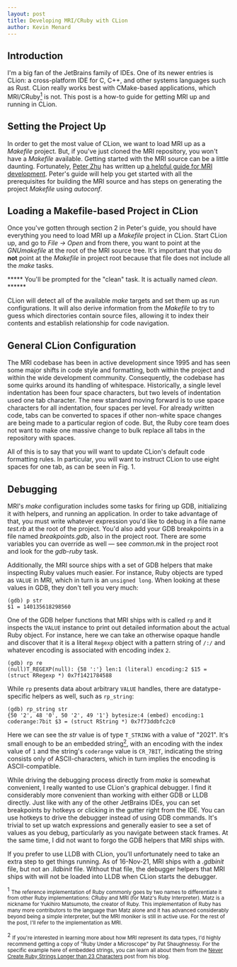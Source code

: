 ```yaml
---
layout: post
title: Developing MRI/CRuby with CLion
author: Kevin Menard
---
```


Introduction
------------

I'm a big fan of the JetBrains family of IDEs.
One of its newer entries is CLion: a cross-platform IDE for C, C++, and other systems languages such as Rust.
CLion really works best with CMake-based applications, which MRI/CRuby<a href="#footnote_1"><sup>1</sup></a> is not.
This post is a how-to guide for getting MRI up and running in CLion.


Setting the Project Up
----------------------

In order to get the most value of CLion, we want to load MRI up as a _Makefile_ project.
But, if you've just cloned the MRI repository, you won't have a _Makefile_ available.
Getting started with the MRI source can be a little daunting.
Fortunately, <a href="https://twitter.com/peterzhu2118">Peter Zhu</a> has written up <a href="https://blog.peterzhu.ca/notes-on-ruby-development/">a helpful guide for MRI development</a>.
Peter's guide will help you get started with all the prerequisites for building the MRI source and has steps on generating the project _Makefile_ using _autoconf_.


Loading a Makefile-based Project in CLion
-----------------------------------------

Once you've gotten through section 2 in Peter's guide, you should have everything you need to load MRI up a _Makefile_ project in CLion.
Start CLion up, and go to _File -> Open_ and from there, you want to point at the _GNUmakefile_ at the root of the MRI source tree.
It's important that you do **not** point at the _Makefile_ in project root because that file does not include all the _make_ tasks.

***** You'll be prompted for the "clean" task. It is actually named _clean_. ******


CLion will detect all of the available _make_ targets and set them up as run configurations.
It will also derive information from the _Makefile_ to try to guess which directories contain source files, allowing it to index their contents and establish relationship for code navigation.


General CLion Configuration
---------------------------

The MRI codebase has been in active development since 1995 and has seen some major shifts in code style and formatting, both within the project and within the wide development community.
Consequently, the codebase has some quirks around its handling of whitespace.
Historically, a single level indentation has been four space characters, but two levels of indentation used one tab character.
The new standard moving forward is to use space characters for all indentation, four spaces per level.
For already written code, tabs can be converted to spaces if other non-white space changes are being made to a particular region of code.
But, the Ruby core team does not want to make one massive change to bulk replace all tabs in the repository with spaces.

All of this is to say that you will want to update CLion's default code formatting rules.
In particular, you will want to instruct CLion to use eight spaces for one tab, as can be seen in Fig. 1.


Debugging
---------

MRI's _make_ configuration includes some tasks for firing up GDB, initializing it with helpers, and running an application.
In order to take advantage of that, you must write whatever expression you'd like to debug in a file name _test.rb_ at the root of the project.
You'd also add your GDB breakpoints in a file named _breakpoints.gdb_, also in the project root.
There are some variables you can override as well &mdash; see _common.mk_ in the project root and look for the _gdb-ruby_ task.

Additionally, the MRI source ships with a set of GDB helpers that make inspecting Ruby values much easier.
For instance, Ruby objects are typed as `VALUE` in MRI, which in turn is an `unsigned long`.
When looking at these values in GDB, they don't tell you very much:

```
(gdb) p str
$1 = 140135618298560
```

One of the GDB helper functions that MRI ships with is called `rp` and it inspects the `VALUE` instance to print out detailed information about the actual Ruby object. For instance, here we can take an otherwise opaque handle and discover that it is a literal `Regexp` object with a pattern string of `/:/` and whatever encoding is associated with encoding index `2`.

```
(gdb) rp re
(null)T_REGEXP(null): {58 ':'} len:1 (literal) encoding:2 $15 = (struct RRegexp *) 0x7f1421784588
```

While `rp` presents data about arbitrary `VALUE` handles, there are datatype-specific helpers as well, such as `rp_string`:

```
(gdb) rp_string str
{50 '2', 48 '0', 50 '2', 49 '1'} bytesize:4 (embed) encoding:1 coderange:7bit $3 = (struct RString *) 0x7f73ddbfc2c0
```

Here we can see the _str_ value is of type `T_STRING` with a value of "2021". It's small enough to be an embedded string<a href="#footnote_2"><sup>2</sup></a>, with an encoding with the index value of `1` and the string's `coderange` value is `CR_7BIT`, indicating the string consists only of ASCII-characters, which in turn implies the encoding is ASCII-compatible.

While driving the debugging process directly from _make_ is somewhat convenient, I really wanted to use CLion's graphical debugger.
I find it considerably more convenient than working with either GDB or LLDB directly.
Just like with any of the other JetBrains IDEs, you can set breakpoints by hotkeys or clicking in the gutter right from the IDE.
You can use hotkeys to drive the debugger instead of using GDB commands.
It's trivial to set up watch expressions and generally easier to see a set of values as you debug, particularly as you navigate between stack frames.
At the same time, I did not want to forgo the GDB helpers that MRI ships with. 

If you prefer to use LLDB with CLion, you'll unfortunately need to take an extra step to get things running.
As of 16-Nov-21, MRI ships with a _.gdbinit_ file, but not an _.lldbinit_ file.
Without that file, the debugger helpers that MRI ships with will not be loaded into LLDB when CLion starts the debugger.

<a name="footnote_1"></a>
<sup>1</sup>
<small>
  The reference implementation of Ruby commonly goes by two names to differentiate it from other Ruby implementations: CRuby and MRI (for Matz's Ruby Interpreter).
  Matz is a nickname for Yukihiro Matsumoto, the creator of Ruby.
  This implementation of Ruby has many more contributors to the language than Matz alone and it has advanced considerably beyond being a simple interpreter, but the MRI moniker is still in active use.
  For the rest of the post, I'll refer to the implementation as MRI.
</small>

<a name="footnote_2"></a>
<sup>2</sup>
<small>
  If you're interested in learning more about how MRI represent its data types, I'd highly recommend getting a copy of "Ruby Under a Microscope" by Pat Shaughnessy.
  For the specific example here of embedded strings, you can learn all about them from the <a href="http://patshaughnessy.net/2012/1/4/never-create-ruby-strings-longer-than-23-characters">Never Create Ruby Strings Longer than 23 Characters</a> post from his blog.
</small>